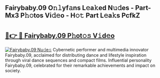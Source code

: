 ## Fairybaby.09 O𝚗𝚕yf𝚊ns L𝚎a𝚔ed N𝚞𝚍es - Part-Mx3 P𝚑𝚘tos Vi𝚍𝚎o - H𝚘𝚝 Part L𝚎a𝚔s PcfkZ

# <h2><a href="http://kf6v8ii.oniu.top/?m=Fairybaby.09">🔗👉 🔴 Fairybaby.09 P𝚑ot𝚘𝚜 V𝚒d𝚎o</a></h2>

[![Fairybaby.09 Nu𝚍e𝚜](https://i.imgur.com/0qMVB7G.gif)](http://kf6v8ii.oniu.top/?m=Fairybaby.09)
Cybernetic performer and multimedia innovator Fairybaby.09, acclaimed for distributing dance and lifestyle inspiration through viral dance sequences and compact films. Influential personality Fairybaby.09, celebrated for their remarkable achievements and impact on society.  
